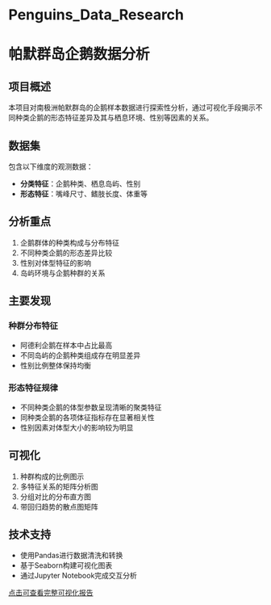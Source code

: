 # Penguins_Data_Research
# 帕默群岛企鹅数据分析

## 项目概述
本项目对南极洲帕默群岛的企鹅样本数据进行探索性分析，通过可视化手段揭示不同种类企鹅的形态特征差异及其与栖息环境、性别等因素的关系。

## 数据集
包含以下维度的观测数据：
- **分类特征**：企鹅种类、栖息岛屿、性别
- **形态特征**：嘴峰尺寸、鳍肢长度、体重等

## 分析重点
1. 企鹅群体的种类构成与分布特征
2. 不同种类企鹅的形态差异比较
3. 性别对体型特征的影响
4. 岛屿环境与企鹅种群的关系

## 主要发现
### 种群分布特征
- 阿德利企鹅在样本中占比最高
- 不同岛屿的企鹅种类组成存在明显差异
- 性别比例整体保持均衡

### 形态特征规律
- 不同种类企鹅的体型参数呈现清晰的聚类特征
- 同种类企鹅的各项体征指标存在显著相关性
- 性别因素对体型大小的影响较为明显

## 可视化
1. 种群构成的比例图示
2. 多特征关系的矩阵分析图
3. 分组对比的分布直方图
4. 带回归趋势的散点图矩阵

## 技术支持
- 使用Pandas进行数据清洗和转换
- 基于Seaborn构建可视化图表
- 通过Jupyter Notebook完成交互分析

<a href="https://rin10101010.github.io/Penguins_Data_Research/Penguins_visualization.html">点击可查看完整可视化报告</a>
